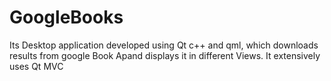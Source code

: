 # GoogleBooks

Its Desktop application developed using Qt c++ and qml, which downloads results from google Book Apand displays it in different Views.
It extensively uses Qt MVC 
